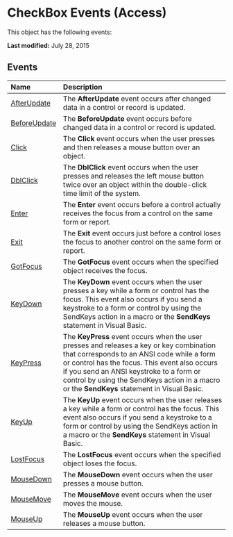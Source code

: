 
# CheckBox Events (Access)
This object has the following events:

 **Last modified:** July 28, 2015


## Events



|**Name**|**Description**|
|:-----|:-----|
| [AfterUpdate](dfcb46c7-fe13-02a5-4d1e-e3e897b738ae.md)|The  **AfterUpdate** event occurs after changed data in a control or record is updated.|
| [BeforeUpdate](cc0951d0-8772-8d76-5eb6-0507026587eb.md)|The  **BeforeUpdate** event occurs before changed data in a control or record is updated.|
| [Click](15c55276-ef6e-bcb4-09fd-2a457df79387.md)|The  **Click** event occurs when the user presses and then releases a mouse button over an object.|
| [DblClick](dea6c8ff-47d5-de41-8099-a36b4c53c665.md)|The  **DblClick** event occurs when the user presses and releases the left mouse button twice over an object within the double-click time limit of the system.|
| [Enter](512122ce-f438-46d6-4990-6fff469bc68e.md)|The  **Enter** event occurs before a control actually receives the focus from a control on the same form or report.|
| [Exit](5a805d97-8d63-1635-f41a-e18aa9437d59.md)|The  **Exit** event occurs just before a control loses the focus to another control on the same form or report.|
| [GotFocus](3437bdf0-cc5e-d09d-3607-9fd283613243.md)|The  **GotFocus** event occurs when the specified object receives the focus.|
| [KeyDown](185941fa-3ae0-47ba-b3c5-b4acd82417f8.md)|The  **KeyDown** event occurs when the user presses a key while a form or control has the focus. This event also occurs if you send a keystroke to a form or control by using the SendKeys action in a macro or the **SendKeys** statement in Visual Basic.|
| [KeyPress](946df95c-da92-1977-6bb5-ecabbb5f8ee2.md)|The  **KeyPress** event occurs when the user presses and releases a key or key combination that corresponds to an ANSI code while a form or control has the focus. This event also occurs if you send an ANSI keystroke to a form or control by using the SendKeys action in a macro or the **SendKeys** statement in Visual Basic.|
| [KeyUp](4e86b4c2-e287-db2c-4e74-f73efd7a064c.md)|The  **KeyUp** event occurs when the user releases a key while a form or control has the focus. This event also occurs if you send a keystroke to a form or control by using the SendKeys action in a macro or the **SendKeys** statement in Visual Basic.|
| [LostFocus](b93f5eb0-4afc-28af-cd03-cbbd23500f39.md)|The  **LostFocus** event occurs when the specified object loses the focus.|
| [MouseDown](6281cd33-662e-e73f-5365-5784aca5c5df.md)|The  **MouseDown** event occurs when the user presses a mouse button.|
| [MouseMove](f45a89b3-eab8-0757-1ac8-b2aebaa47a1f.md)|The  **MouseMove** event occurs when the user moves the mouse.|
| [MouseUp](704acc3b-6ff6-fb0e-9adf-bd34185443e4.md)|The  **MouseUp** event occurs when the user releases a mouse button.|
